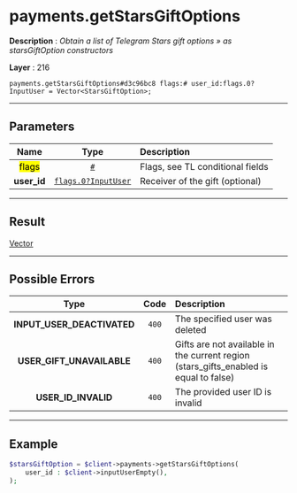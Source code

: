 # payments.getStarsGiftOptions

**Description** : *Obtain a list of Telegram Stars gift options &raquo; as starsGiftOption constructors*

**Layer** : 216

```tl
payments.getStarsGiftOptions#d3c96bc8 flags:# user_id:flags.0?InputUser = Vector<StarsGiftOption>;
```

---

## Parameters

| Name | Type | Description |
| :---: | :---: | :--- |
| <mark>flags</mark> | [`#`](type/#) | Flags, see TL conditional fields |
| **user_id** | [`flags.0?InputUser`](type/InputUser) | Receiver of the gift (optional) |

---

## Result

[Vector<StarsGiftOption>](type/StarsGiftOption)

---

## Possible Errors

| Type | Code | Description |
| :---: | :---: | :--- |
| **INPUT_USER_DEACTIVATED** | `400` | The specified user was deleted |
| **USER_GIFT_UNAVAILABLE** | `400` | Gifts are not available in the current region (stars_gifts_enabled is equal to false) |
| **USER_ID_INVALID** | `400` | The provided user ID is invalid |

---

## Example

```php
$starsGiftOption = $client->payments->getStarsGiftOptions(
	user_id : $client->inputUserEmpty(),
);
```